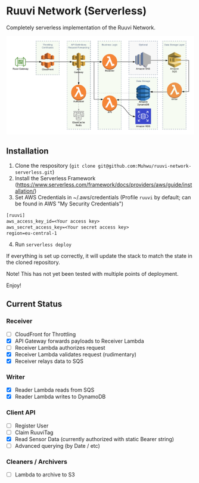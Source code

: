 # Ruuvi Network (Serverless)

Completely serverless implementation of the Ruuvi Network.

![Ruuvi Network Serverless Architecture](/doc/serverless.png)

## Installation

1. Clone the respository (`git clone git@github.com:Muhwu/ruuvi-network-serverless.git`)
2. Install the Serverless Framework (https://www.serverless.com/framework/docs/providers/aws/guide/installation/)
3. Set AWS Credentials in ~/.aws/credentials (Profile `ruuvi` by default; can be found in AWS "My Security Credentials")
```
[ruuvi]
aws_access_key_id=<Your access key>
aws_secret_access_key=<Your secret access key>
region=eu-central-1
```
4. Run `serverless deploy`

If everything is set up correctly, it will update the stack to match the state in the cloned repository.

Note! This has not yet been tested with multiple points of deployment.

Enjoy!

## Current Status

### Receiver
- [ ] CloudFront for Throttling
- [x] API Gateway forwards payloads to Receiver Lambda
- [ ] Receiver Lambda authorizes request
- [x] Receiver Lambda validates request (rudimentary)
- [x] Receiver relays data to SQS

### Writer
- [x] Reader Lambda reads from SQS
- [x] Reader Lambda writes to DynamoDB

### Client API
- [ ] Register User
- [ ] Claim RuuviTag
- [x] Read Sensor Data (currently authorized with static Bearer string)
- [ ] Advanced querying (by Date / etc)

### Cleaners / Archivers
- [ ] Lambda to archive to S3
